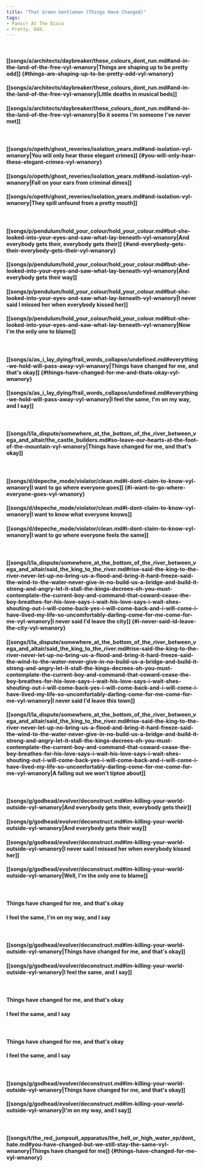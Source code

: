 ```yaml
---
title: "That Green Gentleman (Things Have Changed)"
tags:
- Panic! At The Disco
- Pretty. Odd.
---
```

&nbsp;
#### [[songs/a/architects/daybreaker/these_colours_dont_run.md#and-in-the-land-of-the-free-vyl-wnanory|Things are shaping up to be pretty odd]] {#things-are-shaping-up-to-be-pretty-odd-vyl-wnanory}
#### [[songs/a/architects/daybreaker/these_colours_dont_run.md#and-in-the-land-of-the-free-vyl-wnanory|Little deaths in musical beds]]
#### [[songs/a/architects/daybreaker/these_colours_dont_run.md#and-in-the-land-of-the-free-vyl-wnanory|So it seems I'm someone I've never met]]
&nbsp;
#### [[songs/o/opeth/ghost_reveries/isolation_years.md#and-isolation-vyl-wnanory|You will only hear these elegant crimes]] {#you-will-only-hear-these-elegant-crimes-vyl-wnanory}
#### [[songs/o/opeth/ghost_reveries/isolation_years.md#and-isolation-vyl-wnanory|Fall on your ears from criminal dimes]]
#### [[songs/o/opeth/ghost_reveries/isolation_years.md#and-isolation-vyl-wnanory|They spill unfound from a pretty mouth]]
&nbsp;
#### [[songs/p/pendulum/hold_your_colour/hold_your_colour.md#but-she-looked-into-your-eyes-and-saw-what-lay-beneath-vyl-wnanory|And everybody gets their, everybody gets their]] {#and-everybody-gets-their-everybody-gets-their-vyl-wnanory}
#### [[songs/p/pendulum/hold_your_colour/hold_your_colour.md#but-she-looked-into-your-eyes-and-saw-what-lay-beneath-vyl-wnanory|And everybody gets their way]]
#### [[songs/p/pendulum/hold_your_colour/hold_your_colour.md#but-she-looked-into-your-eyes-and-saw-what-lay-beneath-vyl-wnanory|I never said I missed her when everybody kissed her]]
#### [[songs/p/pendulum/hold_your_colour/hold_your_colour.md#but-she-looked-into-your-eyes-and-saw-what-lay-beneath-vyl-wnanory|Now I'm the only one to blame]]
&nbsp;
#### [[songs/a/as_i_lay_dying/frail_words_collapse/undefined.md#everything-we-hold-will-pass-away-vyl-wnanory|Things have changed for me, and that's okay]] {#things-have-changed-for-me-and-thats-okay-vyl-wnanory}
#### [[songs/a/as_i_lay_dying/frail_words_collapse/undefined.md#everything-we-hold-will-pass-away-vyl-wnanory|I feel the same, I'm on my way, and I say]]
&nbsp;
#### [[songs/l/la_dispute/somewhere_at_the_bottom_of_the_river_between_vega_and_altair/the_castle_builders.md#so-leave-our-hearts-at-the-foot-of-the-mountain-vyl-wnanory|Things have changed for me, and that's okay]]
&nbsp;
#### [[songs/d/depeche_mode/violator/clean.md#i-dont-claim-to-know-vyl-wnanory|I want to go where everyone goes]] {#i-want-to-go-where-everyone-goes-vyl-wnanory}
#### [[songs/d/depeche_mode/violator/clean.md#i-dont-claim-to-know-vyl-wnanory|I want to know what everyone knows]]
#### [[songs/d/depeche_mode/violator/clean.md#i-dont-claim-to-know-vyl-wnanory|I want to go where everyone feels the same]]
&nbsp;
#### [[songs/l/la_dispute/somewhere_at_the_bottom_of_the_river_between_vega_and_altair/said_the_king_to_the_river.md#rise-said-the-king-to-the-river-never-let-up-no-bring-us-a-flood-and-bring-it-hard-freeze-said-the-wind-to-the-water-never-give-in-no-build-us-a-bridge-and-build-it-strong-and-angry-let-it-stall-the-kings-decrees-oh-you-must-contemplate-the-current-boy-and-command-that-coward-cease-the-boy-breathes-for-his-love-says-i-wait-his-love-says-i-wait-shes-shouting-out-i-will-come-back-yes-i-will-come-back-and-i-will-come-i-have-lived-my-life-so-uncomfortably-darling-come-for-me-come-for-me-vyl-wnanory|I never said I'd leave the city]] {#i-never-said-id-leave-the-city-vyl-wnanory}
#### [[songs/l/la_dispute/somewhere_at_the_bottom_of_the_river_between_vega_and_altair/said_the_king_to_the_river.md#rise-said-the-king-to-the-river-never-let-up-no-bring-us-a-flood-and-bring-it-hard-freeze-said-the-wind-to-the-water-never-give-in-no-build-us-a-bridge-and-build-it-strong-and-angry-let-it-stall-the-kings-decrees-oh-you-must-contemplate-the-current-boy-and-command-that-coward-cease-the-boy-breathes-for-his-love-says-i-wait-his-love-says-i-wait-shes-shouting-out-i-will-come-back-yes-i-will-come-back-and-i-will-come-i-have-lived-my-life-so-uncomfortably-darling-come-for-me-come-for-me-vyl-wnanory|I never said I'd leave this town]]
#### [[songs/l/la_dispute/somewhere_at_the_bottom_of_the_river_between_vega_and_altair/said_the_king_to_the_river.md#rise-said-the-king-to-the-river-never-let-up-no-bring-us-a-flood-and-bring-it-hard-freeze-said-the-wind-to-the-water-never-give-in-no-build-us-a-bridge-and-build-it-strong-and-angry-let-it-stall-the-kings-decrees-oh-you-must-contemplate-the-current-boy-and-command-that-coward-cease-the-boy-breathes-for-his-love-says-i-wait-his-love-says-i-wait-shes-shouting-out-i-will-come-back-yes-i-will-come-back-and-i-will-come-i-have-lived-my-life-so-uncomfortably-darling-come-for-me-come-for-me-vyl-wnanory|A falling out we won't tiptoe about]]
&nbsp;
#### [[songs/g/godhead/evolver/deconstruct.md#im-killing-your-world-outside-vyl-wnanory|And everybody gets their, everybody gets their]]
#### [[songs/g/godhead/evolver/deconstruct.md#im-killing-your-world-outside-vyl-wnanory|And everybody gets their way]]
#### [[songs/g/godhead/evolver/deconstruct.md#im-killing-your-world-outside-vyl-wnanory|I never said I missed her when everybody kissed her]]
#### [[songs/g/godhead/evolver/deconstruct.md#im-killing-your-world-outside-vyl-wnanory|Well, I'm the only one to blame]]
&nbsp;
#### Things have changed for me, and that's okay
#### I feel the same, I'm on my way, and I say
&nbsp;
#### [[songs/g/godhead/evolver/deconstruct.md#im-killing-your-world-outside-vyl-wnanory|Things have changed for me, and that's okay]]
#### [[songs/g/godhead/evolver/deconstruct.md#im-killing-your-world-outside-vyl-wnanory|I feel the same, and I say]]
&nbsp;
#### Things have changed for me, and that's okay
#### I feel the same, and I say
&nbsp;
#### Things have changed for me, and that's okay
#### I feel the same, and I say
&nbsp;
#### [[songs/g/godhead/evolver/deconstruct.md#im-killing-your-world-outside-vyl-wnanory|Things have changed for me, and that's okay]]
#### [[songs/g/godhead/evolver/deconstruct.md#im-killing-your-world-outside-vyl-wnanory|I'm on my way, and I say]]
&nbsp;
#### [[songs/t/the_red_jumpsuit_apparatus/the_hell_or_high_water_ep/dont_hate.md#you-have-changed-but-we-still-stay-the-same-vyl-wnanory|Things have changed for me]] {#things-have-changed-for-me-vyl-wnanory}
